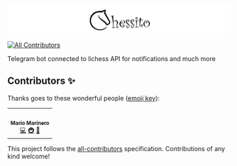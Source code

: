 ![Logo](public/images/chessito-header.png)
<!-- ALL-CONTRIBUTORS-BADGE:START - Do not remove or modify this section -->
[![All Contributors](https://img.shields.io/badge/all_contributors-1-orange.svg?style=flat-square)](#contributors-)
<!-- ALL-CONTRIBUTORS-BADGE:END -->

Telegram bot connected to lichess API for notifications and much more

## Contributors ✨

Thanks goes to these wonderful people ([emoji key](https://allcontributors.org/docs/en/emoji-key)):

<!-- ALL-CONTRIBUTORS-LIST:START - Do not remove or modify this section -->
<!-- prettier-ignore-start -->
<!-- markdownlint-disable -->
<table>
  <tr>
    <td align="center"><a href="https://github.com/mmarinero"><img src="https://avatars.githubusercontent.com/u/475969?v=4?s=100" width="100px;" alt=""/><br /><sub><b>Mario Marinero</b></sub></a><br /><a href="https://github.com/Karma-Order/chessito-bot/commits?author=mmarinero" title="Code">💻</a> <a href="#infra-mmarinero" title="Infrastructure (Hosting, Build-Tools, etc)">🚇</a> <a href="https://github.com/Karma-Order/chessito-bot/pulls?q=is%3Apr+reviewed-by%3Ammarinero" title="Reviewed Pull Requests">👀</a></td>
  </tr>
</table>

<!-- markdownlint-restore -->
<!-- prettier-ignore-end -->

<!-- ALL-CONTRIBUTORS-LIST:END -->

This project follows the [all-contributors](https://github.com/all-contributors/all-contributors) specification. Contributions of any kind welcome!